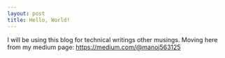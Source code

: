 ```yaml
---
layout: post
title: Hello, World!
---
```


I will be using this blog for technical writings other musings. Moving here from my medium page: <https://medium.com/@manoj563125>
